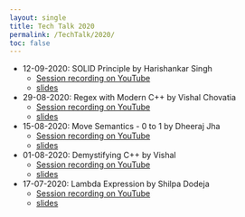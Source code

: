 ```yaml
---
layout: single
title: Tech Talk 2020
permalink: /TechTalk/2020/
toc: false
---
```


- 12-09-2020: SOLID Principle by Harishankar Singh
    - [Session recording on YouTube](https://youtu.be/fda77bHlOmk)
    - [slides](https://github.com/CppIndia-UserGroup/CppIndia-SessionDocuments/blob/master/12-09-2020)
- 29-08-2020: Regex with Modern C++ by Vishal Chovatia
    - [Session recording on YouTube](https://youtu.be/OXPALxWVbCA)
    - [slides](https://github.com/CppIndia-UserGroup/CppIndia-SessionDocuments/tree/master/29-08-2020)
- 15-08-2020: Move Semantics - 0 to 1 by Dheeraj Jha
    - [Session recording on YouTube](https://youtu.be/QH_9CBKoDTA)
    - [slides](https://github.com/CppIndia-UserGroup/CppIndia-SessionDocuments/tree/master/15-08-2020)
- 01-08-2020: Demystifying C++ by Vishal
    - [Session recording on YouTube](https://youtu.be/Ev65lLpns7I)
    - [slides](https://github.com/CppIndia-UserGroup/CppIndia-SessionDocuments/blob/master/01-08-2020)
- 17-07-2020: Lambda Expression by Shilpa Dodeja
    - [Session recording on YouTube](https://youtu.be/p6nCp-mx3Lk)
    - [slides](https://github.com/CppIndia-UserGroup/CppIndia-SessionDocuments/blob/master/17-07-2020)
